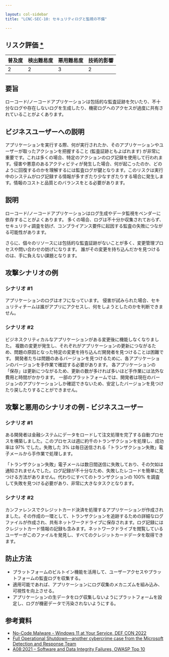 ```yaml
---

layout: col-sidebar
title: "LCNC-SEC-10: セキュリティログと監視の不備"

---
```


## リスク評価 [*](https://owasp.org/www-project-top-ten/2017/Note_About_Risks)

| 普及度 | 検出難易度 | 悪用難易度 | 技術的影響 |
| --- | --- | --- | --- |
| 2 | 2 | 3 | 2 |

## 要旨

ローコード/ノーコードアプリケーションは包括的な監査証跡を欠いたり、不十分なログや存在しないログを生成したり、機密ログへのアクセスが過度に共有されていることがよくあります。

## ビジネスユーザーへの説明

アプリケーションを実行する際、何が実行されたか、そのアプリケーションやユーザーが取ったアクションを把握すること (監査証跡ともよばれます) が非常に重要です。これは多くの場合、特定のアクションのログ記録を使用して行われます。侵害や悪意のあるアクティビティが発生した場合、何が起こったのか、どのように回復するのかを理解するには監査ログが鍵となります。このリスクは実行中のシステムがログ記録する情報が多すぎたり少なすぎたりする場合に発生します。情報のコストと品質とのバランスをとる必要があります。

## 説明

ローコード/ノーコードアプリケーションはログ生成やデータ監視をベンダーに依存することがよくあります。
多くの場合、ログは不十分か収集されておらず、セキュリティ調査を妨げ、コンプライアンス要件に起因する監査の失敗につながる可能性があります。

さらに、個々のリソースには包括的な監査証跡がないことが多く、変更管理プロセスや問い合わせの妨げになります。
誰がその変更を持ち込んだかを見つけるのは、手に負えない課題となります。

## 攻撃シナリオの例

### シナリオ #1

アプリケーションのログはオフになっています。
侵害が試みられた場合、セキュリティチームは誰がアプリにアクセスし、何をしようとしたのかを判断できません。

### シナリオ #2

ビジネスクリティカルなアプリケーションがある変更後に機能しなくなりました。
複数の変更が発生し、それぞれがアプリケーションの更新につながるため、問題の原因となった特定の変更を持ち込んだ開発者を見つけることは困難です。
開発者たちは問題のあるバージョンを見つけるために、各アプリケーションのバージョンを手作業で確認する必要があります。
各アプリケーションの「保存」は更新につながるため、更新の数が多ければ多いほど手作業には法外な費用と時間がかかります。
一部のプラットフォームでは、開発者は現在のバージョンのアプリケーションしか確認できないため、安定したバージョンを見つけたり戻したりすることができません。

## 攻撃と悪用のシナリオの例 - ビジネスユーザー

### シナリオ #1

ある開発者は金融システムにデータをロードして注文処理を完了する自動プロセスを構築しました。このプロセスは週に約千のトランザクションを処理し、成功率は 97% でした。失敗した 3% は毎日送信される「トランザクション失敗」電子メールから手作業で処理します。

「トランザクション失敗」電子メールは数日間送信に失敗しており、その欠如は通知されませんでした。ログ記録が不十分なため、失敗したレコードを簡単に見つける方法がありません。代わりにすべてのトランザクションの 100% を調査して失敗を見つける必要があり、非常に大きなタスクとなります。

### シナリオ #2

カンファレンスでクレジットカード決済を処理するアプリケーションが作成されました。その作成の一環として、トランザクションを追跡するための詳細なログファイルが作成され、共有ネットワークドライブに保存されます。ログ記録にはクレジットカード情報の記録も含みます。ネットワークドライブを閲覧しているユーザーがこのファイルを発見し、すべてのクレジットカードデータを取得できます。

## 防止方法

- プラットフォームのビルトイン機能を活用して、ユーザーアクセスやプラットフォームの監査ログを収集する。
- 適用可能であれば、アプリケーションにログ収集のメカニズムを組み込み、可視性を向上させる。
- アプリケーションの生データをログ収集しないようにプラットフォームを設定し、ログが機密データで汚染されないようにする。

## 参考資料

- [No-Code Malware - Windows 11 at Your Service, DEF CON 2022](https://www.youtube.com/watch?v=e8PEIOa6W9M)
- [Full Operational Shutdown—another cybercrime case from the Microsoft Detection and Response Team](https://www.microsoft.com/en-us/security/blog/2020/04/02/full-operational-shutdown-another-cybercrime-case-microsoft-detection-and-response-team/)
- [A08:2021 – Software and Data Integrity Failures, OWASP Top 10](https://owasp.org/Top10/A08_2021-Software_and_Data_Integrity_Failures/)
